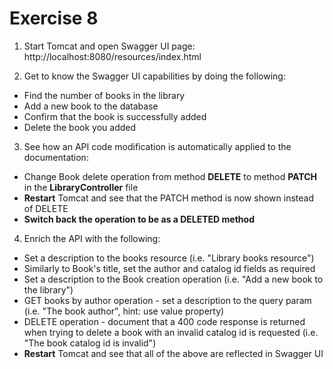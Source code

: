 
Exercise 8
==========

1. Start Tomcat and open Swagger UI page: http://localhost:8080/resources/index.html

2. Get to know the Swagger UI capabilities by doing the following:
 - Find the number of books in the library
 - Add a new book to the database
 - Confirm that the book is successfully added
 - Delete the book you added

3. See how an API code modification is automatically applied to the documentation:
 - Change Book delete operation from method **DELETE** to method **PATCH** in the **LibraryController** file
 - **Restart** Tomcat and see that the PATCH method is now shown instead of DELETE
 - **Switch back the operation to be as a DELETED method**

4. Enrich the API with the following:
 - Set a description to the books resource (i.e. "Library books resource")
 - Similarly to Book's title, set the author and catalog id fields as required
 - Set a description to the Book creation operation (i.e. "Add a new book to the library")
 - GET books by author operation - set a description to the query param (i.e. "The book author", hint: use value property)
 - DELETE operation - document that a 400 code response is returned when trying to delete a book with an invalid catalog id is requested (i.e. "The book catalog id is invalid")
 - **Restart** Tomcat and see that all of the above are reflected in Swagger UI
